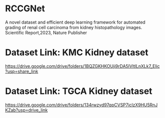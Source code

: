 # RCCGNet
A novel dataset and efficient deep learning framework for automated grading of renal cell carcinoma from kidney histopathology images. Scientific Report,2023,  Nature Publisher
# Dataset Link: KMC Kidney dataset 
https://drive.google.com/drive/folders/1BQZGKHKOUji9rDA5IVltlLnXLk7_Elic?usp=share_link
# Dataset Link: TGCA Kidney dataset 
https://drive.google.com/drive/folders/134rwzyd97qpCVSP7iclzX9HU5RnJKZab?usp=drive_link
